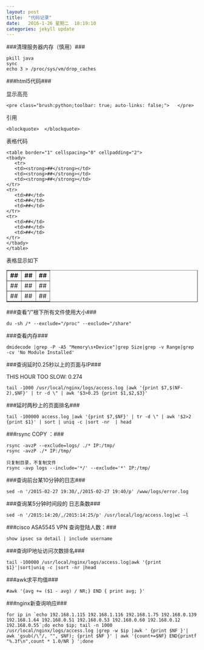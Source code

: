 ```yaml
---
layout: post
title:  "代码记录"
date:   2016-1-26 星期二  18:19:10    
categories: jekyll update
---
```



###清理服务器内存（慎用）###


	pkill java
	sync
	echo 3 > /proc/sys/vm/drop_caches




###html5代码###

显示高亮

	<pre class="brush:python;toolbar: true; auto-links: false;">   </pre>

引用

	<blockquote>  </blockquote>

表格代码

	<table border="1" cellspacing="0" cellpadding="2">
	<tbady>
	   <tr>
	   <td><strong>##</strong></td>
	   <td><strong>##</strong></td>
	   <td><strong>##</strong></td>
	</tr>
	<tr>
	   <td>##</td>
	   <td>##</td>
	   <td>##</td>
	</tr>
	<tr>
	   <td>##</td>
	   <td>##</td>
	   <td>##</td>
	</tr>
	</tbady>
	</table>

表格显示如下
<table border="1" cellspacing="0" cellpadding="2">
<tbady>
   <tr>
   <td><strong>##</strong></td>
   <td><strong>##</strong></td>
   <td><strong>##</strong></td>
</tr>
<tr>
   <td>##</td>
   <td>##</td>
   <td>##</td>
</tr>
<tr>
   <td>##</td>
   <td>##</td>
   <td>##</td>
</tr>
</tbady>
</table>

###查看“/”根下所有文件使用大小###


	du -sh /* --exclude="/proc" --exclude="/share"

###查看内存###

	dmidecode |grep -P -A5 "Memory\s+Device"|grep Size|grep -v Range|grep -cv 'No Module Installed'

###查询延时0.25秒以上的页面与IP###

THIS HOUR TOO SLOW: 0.274

	tail -1000 /usr/local/nginx/logs/access.log |awk '{print $7,$(NF-2),$NF}' | tr -d \" | awk '$3>0.25 {print $1,$2,$3}'

###延时两秒上的页面排名###

	tail -100000 access.log |awk '{print $7,$NF}' | tr -d \" | awk '$2>2 {print $1}' | sort | uniq -c |sort -nr  | head 

###rsync COPY ：###

	rsync -avzP --exclude=logs/ ./* IP:/tmp/
	rsync -avzP ./* IP:/tmp/

	只复制目录，不复制文件
	rsync -avp logs --include='*/' --exclude='*' IP:/tmp/

###查询前台某10分钟的日志###

	sed -n '/2015-02-27 19:30/,/2015-02-27 19:40/p' /www/logs/error.log

###查询某5分钟时间段的 日志条数###

	sed -n '/2015:14:20/,/2015:14:25/p' /usr/local/log/access.log|wc –l

###cisco ASA5545 VPN 查询登陆人数：###

	show ipsec sa detail | include username

###查询IP地址访问次数排名###

	tail -100000 /usr/local/nginx/logs/access.log|awk '{print $1}'|sort|uniq -c |sort -nr |head

###awk求平均值###

	#awk '{avg += ($1 - avg) / NR;} END { print avg; }'

###nginx新查询响应###

	for ip in `echo 192.168.1.115 192.168.1.116 192.168.1.75 192.168.0.139 192.168.1.64 192.168.0.51 192.168.0.53 192.168.0.60 192.168.0.12 192.168.0.55`;do echo $ip; tail -n 1000 /usr/local/nginx/logs/access.log |grep -w $ip |awk ' {print $NF }'| awk 'gsub(/\"/, "", $NF); {print $NF }' | awk '{count+=$NF} END{printf "%.3f\n",count * 1.0/NR } ';done


